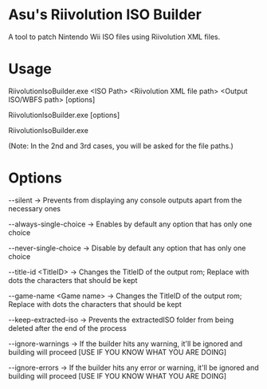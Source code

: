 # Asu's Riivolution ISO Builder
A tool to patch Nintendo Wii ISO files using Riivolution XML files.

# Usage
RiivolutionIsoBuilder.exe \<ISO Path\> \<Riivolution XML file path\> \<Output ISO/WBFS path\> [options]

RiivolutionIsoBuilder.exe [options]

RiivolutionIsoBuilder.exe

(Note: In the 2nd and 3rd cases, you will be asked for the file paths.)

# Options
--silent                  -\> Prevents from displaying any console outputs apart from the necessary ones

--always-single-choice    -\> Enables by default any option that has only one choice

--never-single-choice     -\> Disable by default any option that has only one choice

--title-id \<TitleID\>    -\> Changes the TitleID of the output rom; Replace with dots the characters that should be kept

--game-name \<Game name\> -\> Changes the TitleID of the output rom; Replace with dots the characters that should be kept

--keep-extracted-iso      -\> Prevents the extractedISO folder from being deleted after the end of the process

--ignore-warnings         -\> If the builder hits any warning, it'll be ignored and building will proceed [USE IF YOU KNOW WHAT YOU ARE DOING]

--ignore-errors           -\> If the builder hits any error or warning, it'll be ignored and building will proceed [USE IF YOU KNOW WHAT YOU ARE DOING]

